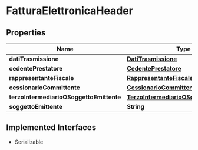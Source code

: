 

# FatturaElettronicaHeader


## Properties

| Name | Type | Description | Notes |
|------------ | ------------- | ------------- | -------------|
|**datiTrasmissione** | [**DatiTrasmissione**](DatiTrasmissione.md) |  |  [optional] |
|**cedentePrestatore** | [**CedentePrestatore**](CedentePrestatore.md) |  |  [optional] |
|**rappresentanteFiscale** | [**RappresentanteFiscale**](RappresentanteFiscale.md) |  |  [optional] |
|**cessionarioCommittente** | [**CessionarioCommittente**](CessionarioCommittente.md) |  |  [optional] |
|**terzoIntermediarioOSoggettoEmittente** | [**TerzoIntermediarioOSoggettoEmittente**](TerzoIntermediarioOSoggettoEmittente.md) |  |  [optional] |
|**soggettoEmittente** | **String** |  |  [optional] |


## Implemented Interfaces

* Serializable


